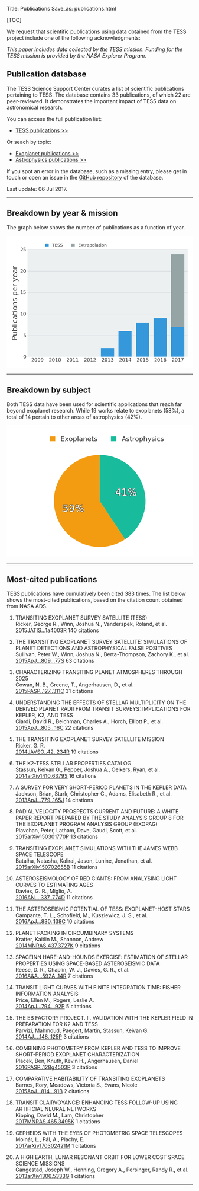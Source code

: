 Title: Publications
Save_as: publications.html

[TOC]

We request that scientific publications using data obtained from the TESS project include one of the following acknowledgments:

*This paper includes data collected by the TESS mission. Funding for
the TESS mission is provided by the NASA Explorer Program.*

## Publication database

The TESS Science Support Center curates a list of scientific publications
pertaining to TESS.
The database contains 33 publications,
of which 22 are peer-reviewed.
It demonstrates the important impact of TESS data
on astronomical research.

You can access the full publication list:

 * [TESS publications >>](tpub.html)

Or seach by topic:

 * [Exoplanet publications >>](tpub-exoplanets.html)
 * [Astrophysics publications >>](tpub-astrophysics.html)

If you spot an error in the database, such as a missing entry,
please get in touch or open an issue in the <a href="https://github.com/tessgi/tpub">GitHub repository</a> of the database.

Last update: 06 Jul 2017.

<hr/>

## Breakdown by year & mission

The graph below shows the number of publications as a function
of year.

![Publication rate by year](images/tpub/tpub-publication-rate.png)

<hr/>

## Breakdown by subject

Both TESS data have been used for scientific applications
that reach far beyond exoplanet research.
While 19 works relate to exoplanets
(58%),
a total of 14
pertain to other areas of astrophysics
(42%).


![Publications by subject](images/tpub/tpub-piechart.png)

<hr/>

## Most-cited publications

TESS publications have cumulatively been cited
383 times.
The list below shows the most-cited publications,
based on the citation count obtained from NASA ADS.


1. TRANSITING EXOPLANET SURVEY SATELLITE (TESS)  
Ricker, George R., Winn, Joshua N., Vanderspek, Roland, et al.    
[2015JATIS...1a4003R](http://adsabs.harvard.edu/abs/2015JATIS...1a4003R)
<span class="badge">140 citations</span>

2. THE TRANSITING EXOPLANET SURVEY SATELLITE: SIMULATIONS OF PLANET DETECTIONS AND ASTROPHYSICAL FALSE POSITIVES  
Sullivan, Peter W., Winn, Joshua N., Berta-Thompson, Zachory K., et al.    
[2015ApJ...809...77S](http://adsabs.harvard.edu/abs/2015ApJ...809...77S)
<span class="badge">63 citations</span>

3. CHARACTERIZING TRANSITING PLANET ATMOSPHERES THROUGH 2025  
Cowan, N. B., Greene, T., Angerhausen, D., et al.    
[2015PASP..127..311C](http://adsabs.harvard.edu/abs/2015PASP..127..311C)
<span class="badge">31 citations</span>

4. UNDERSTANDING THE EFFECTS OF STELLAR MULTIPLICITY ON THE DERIVED PLANET RADII FROM TRANSIT SURVEYS: IMPLICATIONS FOR KEPLER, K2, AND TESS  
Ciardi, David R., Beichman, Charles A., Horch, Elliott P., et al.    
[2015ApJ...805...16C](http://adsabs.harvard.edu/abs/2015ApJ...805...16C)
<span class="badge">22 citations</span>

5. THE TRANSITING EXOPLANET SURVEY SATELLITE MISSION  
Ricker, G. R.    
[2014JAVSO..42..234R](http://adsabs.harvard.edu/abs/2014JAVSO..42..234R)
<span class="badge">19 citations</span>

6. THE K2-TESS STELLAR PROPERTIES CATALOG  
Stassun, Keivan G., Pepper, Joshua A., Oelkers, Ryan, et al.    
[2014arXiv1410.6379S](http://adsabs.harvard.edu/abs/2014arXiv1410.6379S)
<span class="badge">16 citations</span>

7. A SURVEY FOR VERY SHORT-PERIOD PLANETS IN THE KEPLER DATA  
Jackson, Brian, Stark, Christopher C., Adams, Elisabeth R., et al.    
[2013ApJ...779..165J](http://adsabs.harvard.edu/abs/2013ApJ...779..165J)
<span class="badge">14 citations</span>

8. RADIAL VELOCITY PROSPECTS CURRENT AND FUTURE: A WHITE PAPER REPORT PREPARED BY THE STUDY ANALYSIS GROUP 8 FOR THE EXOPLANET PROGRAM ANALYSIS GROUP (EXOPAG)  
Plavchan, Peter, Latham, Dave, Gaudi, Scott, et al.    
[2015arXiv150301770P](http://adsabs.harvard.edu/abs/2015arXiv150301770P)
<span class="badge">13 citations</span>

9. TRANSITING EXOPLANET SIMULATIONS WITH THE JAMES WEBB SPACE TELESCOPE  
Batalha, Natasha, Kalirai, Jason, Lunine, Jonathan, et al.    
[2015arXiv150702655B](http://adsabs.harvard.edu/abs/2015arXiv150702655B)
<span class="badge">11 citations</span>

10. ASTEROSEISMOLOGY OF RED GIANTS: FROM ANALYSING LIGHT CURVES TO ESTIMATING AGES  
Davies, G. R., Miglio, A.    
[2016AN....337..774D](http://adsabs.harvard.edu/abs/2016AN....337..774D)
<span class="badge">11 citations</span>

11. THE ASTEROSEISMIC POTENTIAL OF TESS: EXOPLANET-HOST STARS  
Campante, T. L., Schofield, M., Kuszlewicz, J. S., et al.    
[2016ApJ...830..138C](http://adsabs.harvard.edu/abs/2016ApJ...830..138C)
<span class="badge">10 citations</span>

12. PLANET PACKING IN CIRCUMBINARY SYSTEMS  
Kratter, Kaitlin M., Shannon, Andrew    
[2014MNRAS.437.3727K](http://adsabs.harvard.edu/abs/2014MNRAS.437.3727K)
<span class="badge">9 citations</span>

13. SPACEINN HARE-AND-HOUNDS EXERCISE: ESTIMATION OF STELLAR PROPERTIES USING SPACE-BASED ASTEROSEISMIC DATA  
Reese, D. R., Chaplin, W. J., Davies, G. R., et al.    
[2016A&A...592A..14R](http://adsabs.harvard.edu/abs/2016A&A...592A..14R)
<span class="badge">7 citations</span>

14. TRANSIT LIGHT CURVES WITH FINITE INTEGRATION TIME: FISHER INFORMATION ANALYSIS  
Price, Ellen M., Rogers, Leslie A.    
[2014ApJ...794...92P](http://adsabs.harvard.edu/abs/2014ApJ...794...92P)
<span class="badge">5 citations</span>

15. THE EB FACTORY PROJECT. II. VALIDATION WITH THE KEPLER FIELD IN PREPARATION FOR K2 AND TESS  
Parvizi, Mahmoud, Paegert, Martin, Stassun, Keivan G.    
[2014AJ....148..125P](http://adsabs.harvard.edu/abs/2014AJ....148..125P)
<span class="badge">3 citations</span>

16. COMBINING PHOTOMETRY FROM KEPLER AND TESS TO IMPROVE SHORT-PERIOD EXOPLANET CHARACTERIZATION  
Placek, Ben, Knuth, Kevin H., Angerhausen, Daniel    
[2016PASP..128g4503P](http://adsabs.harvard.edu/abs/2016PASP..128g4503P)
<span class="badge">3 citations</span>

17. COMPARATIVE HABITABILITY OF TRANSITING EXOPLANETS  
Barnes, Rory, Meadows, Victoria S., Evans, Nicole    
[2015ApJ...814...91B](http://adsabs.harvard.edu/abs/2015ApJ...814...91B)
<span class="badge">2 citations</span>

18. TRANSIT CLAIRVOYANCE: ENHANCING TESS FOLLOW-UP USING ARTIFICIAL NEURAL NETWORKS  
Kipping, David M., Lam, Christopher    
[2017MNRAS.465.3495K](http://adsabs.harvard.edu/abs/2017MNRAS.465.3495K)
<span class="badge">1 citations</span>

19. CEPHEIDS WITH THE EYES OF PHOTOMETRIC SPACE TELESCOPES  
Molnár, L., Pál, A., Plachy, E.    
[2017arXiv170302421M](http://adsabs.harvard.edu/abs/2017arXiv170302421M)
<span class="badge">1 citations</span>

20. A HIGH EARTH, LUNAR RESONANT ORBIT FOR LOWER COST SPACE SCIENCE MISSIONS  
Gangestad, Joseph W., Henning, Gregory A., Persinger, Randy R., et al.    
[2013arXiv1306.5333G](http://adsabs.harvard.edu/abs/2013arXiv1306.5333G)
<span class="badge">1 citations</span>
<hr/>

<!-- 
## Most-read publications

The read count shown below is obtained from the ADS API
and indicates the number of times the article has been downloaded
within the last 90 days.

<hr/>

-->

<!-- ## Most-active authors

The entries in the publication database have been authored and co-authored
by a total of 199 unique author names.
Here we list the most-active authors, defined as those with six or more first-author publications in our database.

-->